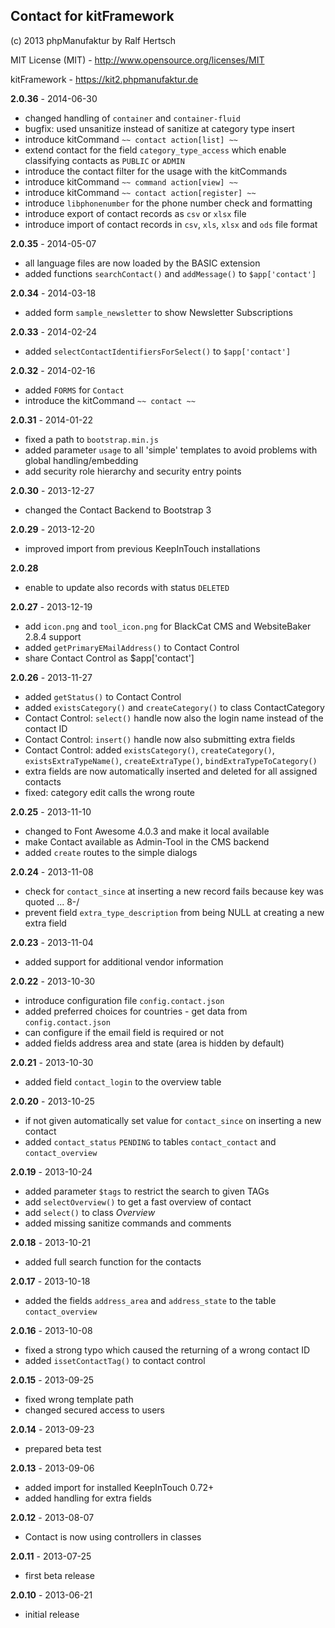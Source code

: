 ## Contact for kitFramework ##

(c) 2013 phpManufaktur by Ralf Hertsch

MIT License (MIT) - <http://www.opensource.org/licenses/MIT>

kitFramework - <https://kit2.phpmanufaktur.de>

**2.0.36** - 2014-06-30

* changed handling of `container` and `container-fluid`
* bugfix: used unsanitize instead of sanitize at category type insert
* introduce kitCommand `~~ contact action[list] ~~`
* extend contact for the field `category_type_access` which enable classifying contacts as `PUBLIC` or `ADMIN`
* introduce the contact filter for the usage with the kitCommands
* introduce kitCommand `~~ command action[view] ~~`
* introduce kitCommand `~~ contact action[register] ~~`
* introduce `libphonenumber` for the phone number check and formatting
* introduce export of contact records as `csv` or `xlsx` file
* introduce import of contact records in `csv`, `xls`, `xlsx` and `ods` file format

**2.0.35** - 2014-05-07

* all language files are now loaded by the BASIC extension
* added functions `searchContact()` and  `addMessage()` to `$app['contact']`

**2.0.34** - 2014-03-18

* added form `sample_newsletter` to show Newsletter Subscriptions

**2.0.33** - 2014-02-24

* added `selectContactIdentifiersForSelect()` to `$app['contact']`

**2.0.32** - 2014-02-16

* added `FORMS` for `Contact`
* introduce the kitCommand `~~ contact ~~` 

**2.0.31** - 2014-01-22

* fixed a path to `bootstrap.min.js`
* added parameter `usage` to all 'simple' templates to avoid problems with global handling/embedding
* add security role hierarchy and security entry points 

**2.0.30** - 2013-12-27

* changed the Contact Backend to Bootstrap 3 

**2.0.29** - 2013-12-20

* improved import from previous KeepInTouch installations

**2.0.28**

* enable to update also records with status `DELETED`

**2.0.27** - 2013-12-19

* add `icon.png` and `tool_icon.png` for BlackCat CMS and WebsiteBaker 2.8.4 support
* added `getPrimaryEMailAddress()` to Contact Control
* share Contact Control as $app['contact']

**2.0.26** - 2013-11-27

* added `getStatus()` to Contact Control
* added `existsCategory()` and `createCategory()` to class ContactCategory
* Contact Control: `select()` handle now also the login name instead of the contact ID
* Contact Control: `insert()` handle now also submitting extra fields
* Contact Control: added `existsCategory()`, `createCategory()`, `existsExtraTypeName()`, `createExtraType()`, `bindExtraTypeToCategory()`
* extra fields are now automatically inserted and deleted for all assigned contacts
* fixed: category edit calls the wrong route

**2.0.25** - 2013-11-10

* changed to Font Awesome 4.0.3 and make it local available
* make Contact available as Admin-Tool in the CMS backend
* added `create` routes to the simple dialogs

**2.0.24** - 2013-11-08

* check for `contact_since` at inserting a new record fails because key was quoted ... 8-/
* prevent field `extra_type_description` from being NULL at creating a new extra field

**2.0.23** - 2013-11-04

* added support for additional vendor information

**2.0.22** - 2013-10-30

* introduce configuration file `config.contact.json`
* added preferred choices for countries - get data from `config.contact.json`
* can configure if the email field is required or not
* added fields address area and state (area is hidden by default)

**2.0.21** - 2013-10-30

* added field `contact_login` to the overview table

**2.0.20** - 2013-10-25

* if not given automatically set value for `contact_since` on inserting a new contact
* added `contact_status` `PENDING` to tables `contact_contact` and `contact_overview`

**2.0.19** - 2013-10-24

* added parameter `$tags` to restrict the search to given TAGs
* add `selectOverview()` to get a fast overview of contact
* add `select()` to class *Overview*
* added missing sanitize commands and comments

**2.0.18** - 2013-10-21

* added full search function for the contacts

**2.0.17** - 2013-10-18

* added the fields `address_area` and `address_state` to the table `contact_overview`

**2.0.16** - 2013-10-08

* fixed a strong typo which caused the returning of a wrong contact ID 
* added `issetContactTag()` to contact control 

**2.0.15** - 2013-09-25

* fixed wrong template path
* changed secured access to users

**2.0.14** - 2013-09-23

* prepared beta test

**2.0.13** - 2013-09-06

* added import for installed KeepInTouch 0.72+
* added handling for extra fields

**2.0.12** - 2013-08-07

* Contact is now using controllers in classes

**2.0.11** - 2013-07-25

* first beta release

**2.0.10** - 2013-06-21

* initial release